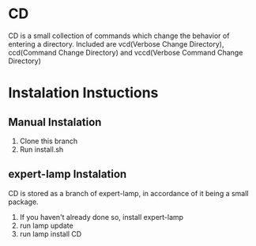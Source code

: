 # CD
CD is a small collection of commands which change the behavior of entering a directory. Included are vcd(Verbose Change Directory), ccd(Command Change Directory) and vccd(Verbose Command Change Directory)
# Instalation Instuctions
## Manual Instalation
1. Clone this branch
2. Run install.sh
## expert-lamp Instalation
CD is stored as a branch of expert-lamp, in accordance of it being a small package.
1. If you haven't already done so, install expert-lamp
2. run lamp update
3. run lamp install CD
